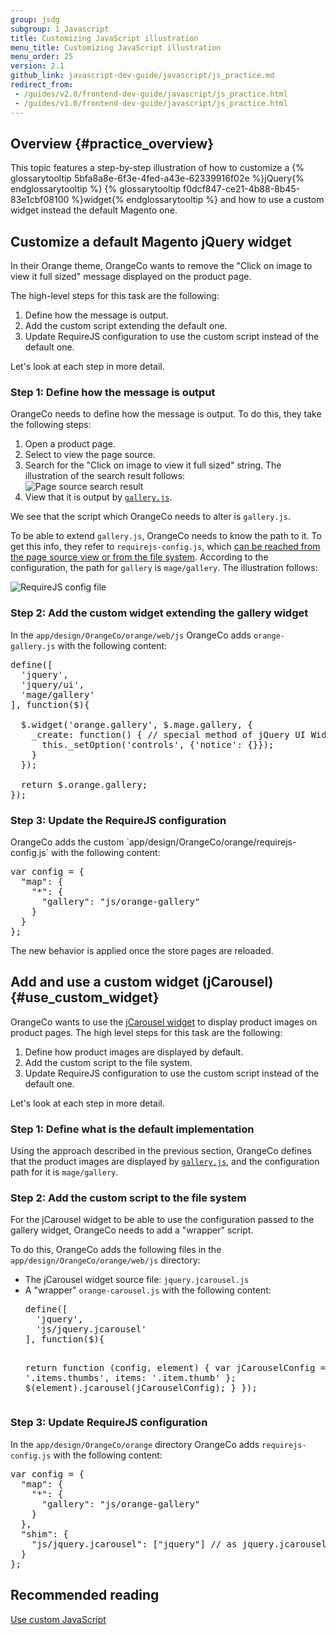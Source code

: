 ```yaml
---
group: jsdg
subgroup: 1_Javascript
title: Customizing JavaScript illustration
menu_title: Customizing JavaScript illustration
menu_order: 25
version: 2.1
github_link: javascript-dev-guide/javascript/js_practice.md
redirect_from:
 - /guides/v2.0/frontend-dev-guide/javascript/js_practice.html
 - /guides/v1.0/frontend-dev-guide/javascript/js_practice.html
---
```


## Overview {#practice_overview}
This topic features a step-by-step illustration of how to customize a {% glossarytooltip 5bfa8a8e-6f3e-4fed-a43e-62339916f02e %}jQuery{% endglossarytooltip %} {% glossarytooltip f0dcf847-ce21-4b88-8b45-83e1cbf08100 %}widget{% endglossarytooltip %} and how to use a custom widget instead the default Magento one.

## Customize a default Magento jQuery widget

In their Orange theme, OrangeCo wants to remove the "Click on image to view it full sized" message displayed on the product page.

The high-level steps for this task are the following:

1. Define how the message is output.
2. Add the custom script extending the default one.
3. Update RequireJS configuration to use the custom script instead of the default one.

Let's look at each step in more detail.

<h3 id="define_script1">Step 1: Define how the message is output</h3>

OrangeCo needs to define how the message is output. To do this, they take the following steps:

<ol>
<li>Open a product page.</li>
<li>Select to view the page source.</li>
<li>Search for the "Click on image to view it full sized" string. The illustration of the search result follows:
<br>
<img src="{{ site.baseurl }}/common/images/fdg_js_pr1.png" alt="Page source search result">
</li>
<li>View that it is output by <a href="{{ site.mage2100url }}lib/web/mage/gallery/gallery.js" target="_blank"><code>gallery.js</code></a>.

</li>
</ol>


We see that the script which OrangeCo needs to alter is `gallery.js`.

To be able to extend `gallery.js`, OrangeCo needs to know the path to it. To get this info, they refer to `requirejs-config.js`, which <a href="{{ page.baseurl }}/javascript-dev-guide/javascript/custom_js.html#config_file">can be reached from the page source view or from the file system</a>. According to the configuration, the path for `gallery` is `mage/gallery`. The illustration follows:

<img src="{{ site.baseurl }}/common/images/fdg_pr_2.png" alt="RequireJS config file">

<h3 id="add_code1">Step 2: Add the custom widget extending the gallery widget</h3>

In the `app/design/OrangeCo/orange/web/js` OrangeCo adds `orange-gallery.js` with the following content:
<pre>
define([
  'jquery',
  'jquery/ui',
  'mage/gallery'
], function($){

  $.widget('orange.gallery', $.mage.gallery, {
    _create: function() { // special method of jQuery UI Widgets
      this._setOption('controls', {'notice': {}});
    }
  });

  return $.orange.gallery;
});
</pre>

<h3 id="config1">Step 3: Update the RequireJS configuration</h3>
OrangeCo adds the custom `app/design/OrangeCo/orange/requirejs-config.js` with the following content:
<pre>
var config = {
  "map": {
    "*": {
      "gallery": "js/orange-gallery"
    }
  }
};
</pre>

The new behavior is applied once the store pages are reloaded.

## Add and use a custom widget (jCarousel) {#use_custom_widget}
OrangeCo wants to use the <a href="http://sorgalla.com/jcarousel/" target="_blank">jCarousel widget</a> to display product images on product pages.
The high level steps for this task are the following:

1. Define how product images are displayed by default.
2. Add the custom script to the file system.
3. Update RequireJS configuration to use the custom script instead of the default one.

Let's look at each step in more detail.
### Step 1: Define what is the default implementation
Using the approach described in the previous section, OrangeCo defines that the product images are displayed by <a href="{{ site.mage2100url }}lib/web/mage/gallery/gallery.js" target="_blank"><code>gallery.js</code></a>, and the configuration path for it is `mage/gallery`.

### Step 2: Add the custom script to the file system

For the jCarousel widget to be able to use the configuration passed to the gallery widget,
OrangeCo needs to add a "wrapper" script.

To do this, OrangeCo adds the following files in the `app/design/OrangeCo/orange/web/js` directory:

<ul>
<li>The jCarousel widget source file: <code>jquery.jcarousel.js</code></li>
<li>A "wrapper" <code>orange-carousel.js</code> with the following content:
<pre>
define([
  'jquery',
  'js/jquery.jcarousel'
], function($){

  return function (config, element) {
   var jCarouselConfig = {
     list: '.items.thumbs',
     items: '.item.thumb'
   };
   $(element).jcarousel(jCarouselConfig);
  }
});
</pre>
</li>
</ul>

### Step 3: Update RequireJS configuration
In the `app/design/OrangeCo/orange` directory OrangeCo adds `requirejs-config.js` with the following content:

<pre>
var config = {
  "map": {
    "*": {
      "gallery": "js/orange-gallery"
    }
  },
  "shim": {
    "js/jquery.jcarousel": ["jquery"] // as jquery.jcarousel isn't an AMD module
  }
};
</pre>

## Recommended reading ##
<a href="{{ page.baseurl }}/javascript-dev-guide/javascript/custom_js.html" target="_blank">Use custom JavaScript</a>
